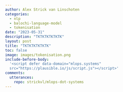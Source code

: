 ```yaml
---
author: Alex Strick van Linschoten
categories:
  - nlp
  - balochi-language-model
  - tokenisation
date: "2023-05-31"
description: "TKTKTKTKTKTK"
layout: post
title: "TKTKTKTKTKTK"
toc: false
image: images/tokenisation.png
include-before-body:
  '<script defer data-domain="mlops.systems"
  src="https://plausible.io/js/script.js"></script>'
comments:
  utterances:
    repo: strickvl/mlops-dot-systems
---
```

